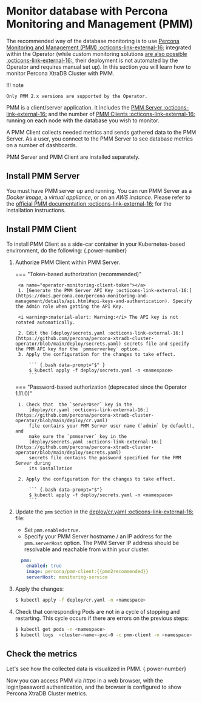 # Monitor database with Percona Monitoring and Management (PMM)

The recommended way of the database monitoring is to use
[Percona Monitoring and Management (PMM) :octicons-link-external-16:](https://www.percona.com/doc/percona-monitoring-and-management/2.x/index.html)
integrated within the Operator (while custom monitoring solutions [are also possible :octicons-link-external-16:](monitoring.md#implement-custom-monitoring-solution-without-pmm), their deployment is not automated by the Operator and requires manual set up).
In this section you will learn how to monitor Percona XtraDB Cluster with PMM.

!!! note

    Only PMM 2.x versions are supported by the Operator.

PMM is a client/server application. It includes the [PMM Server :octicons-link-external-16:](https://www.percona.com/doc/percona-monitoring-and-management/2.x/details/architecture.html#pmm-server) and the number of [PMM Clients :octicons-link-external-16:](https://www.percona.com/doc/percona-monitoring-and-management/2.x/details/architecture.html#pmm-client) running on each node with the database you wish to monitor.

A PMM Client collects needed metrics and sends gathered data to the PMM Server.
 As a user, you connect to the PMM Server to see database metrics on
a number of dashboards.

PMM Server and PMM Client are installed separately.

## Install PMM Server

You must have PMM server up and running. You can run PMM Server as a *Docker image*, a *virtual appliance*, or on an *AWS instance*.
Please refer to the [official PMM documentation :octicons-link-external-16:](https://www.percona.com/doc/percona-monitoring-and-management/2.x/setting-up/server/index.html)
for the installation instructions.

## Install PMM Client

To install PMM Client as a side-car container in your Kubernetes-based environment, do the following:
{.power-number}

1. Authorize PMM Client within PMM Server. 

    === "Token-based authorization (recommended)"

        <a name="operator-monitoring-client-token"></a>
        1. [Generate the PMM Server API Key :octicons-link-external-16:](https://docs.percona.com/percona-monitoring-and-management/details/api.html#api-keys-and-authentication). Specify the Admin role when getting the API Key. 

        <i warning>:material-alert: Warning:</i> The API key is not rotated automatically.

        2. Edit the [deploy/secrets.yaml :octicons-link-external-16:](https://github.com/percona/percona-xtradb-cluster-operator/blob/main/deploy/secrets.yaml) secrets file and specify the PMM API key for the `pmmserverkey` option.
        3. Apply the configuration for the changes to take effect.

            ``` {.bash data-prompt="$" }
            $ kubectl apply -f deploy/secrets.yaml -n <namespace>
            ```
    
    === "Password-based authorization (deprecated since the Operator 1.11.0)"

        1. Check that  the `serverUser` key in the
            [deploy/cr.yaml :octicons-link-external-16:](https://github.com/percona/percona-xtradb-cluster-operator/blob/main/deploy/cr.yaml)
            file contains your PMM Server user name (`admin` by default), and
            make sure the `pmmserver` key in the
            [deploy/secrets.yaml :octicons-link-external-16:](https://github.com/percona/percona-xtradb-cluster-operator/blob/main/deploy/secrets.yaml)
            secrets file contains the password specified for the PMM Server during
            its installation

        2. Apply the configuration for the changes to take effect.

            ``` {.bash data-prompt="$"}
            $ kubectl apply -f deploy/secrets.yaml -n <namespace>
            ```

2. Update the `pmm` section in the [deploy/cr.yaml :octicons-link-external-16:](https://github.com/percona/percona-xtradb-cluster-operator/blob/main/deploy/cr.yaml) file:

    * Set `pmm.enabled`=`true`.
    * Specify your PMM Server hostname / an IP address for the `pmm.serverHost` option. The PMM Server IP address should be resolvable and reachable from within your cluster.

     ```yaml
       pmm:
         enabled: true
         image: percona/pmm-client:{{pmm2recommended}}
         serverHost: monitoring-service
     ``` 
3. Apply the changes:

    ``` {.bash data-prompt="$"}
    $ kubectl apply -f deploy/cr.yaml -n <namespace>
    ```

4. Check that corresponding Pods are not in a cycle of stopping and restarting.
    This cycle occurs if there are errors on the previous steps:

    ``` {.bash data-prompt="$" }
    $ kubectl get pods -n <namespace>
    $ kubectl logs  <cluster-name>-pxc-0 -c pmm-client -n <namespace>
    ```

## Check the metrics

Let's see how the collected data is visualized in PMM.
{.power-number}

Now you can access PMM via *https* in a web browser, with the login/password
authentication, and the browser is configured to show Percona XtraDB Cluster
metrics.
